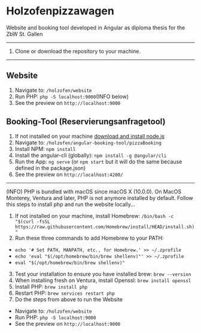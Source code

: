 # Holzofenpizzawagen
Website and booking tool developed in Angular as diploma thesis for the ZbW St. Gallen

___
1. Clone or download the repository to your machine.
___

## Website
1. Navigate to: `/holzofen/website`
2. Run PHP: `php -S localhost:9000`(INFO below)
3. See the preview on `http://localhost:9000`

## Booking-Tool (Reservierungsanfragetool)
1. If not installed on your machine [download and install node.js](https://nodejs.org/de/download/ "external Link to the node website")
1. Navigate to: `/holzofen/angular-booking-tool/pizzaBooking`
1. Install NPM: `npm install`
1. Install the angular-cli (globally): `npm install -g @angular/cli`
1. Run the App: `ng serve` (or `npm start` but it will do the same because defined in the package.json)
1. See the preview on `http://localhost:4200/`

___
(INFO) PHP is bundled with macOS since macOS X (10.0.0). On MacOS Monterey, Ventura and later, PHP is not anymore installed by default. Follow this steps to install php and run the website locally…
1. If not installed on your machine, install Homebrew: `/bin/bash -c "$(curl -fsSL https://raw.githubusercontent.com/Homebrew/install/HEAD/install.sh)"`
2. Run these three commands to add Homebrew to your PATH:
  * `echo '# Set PATH, MANPATH, etc., for Homebrew.' >> ~/.zprofile`
  * `echo 'eval "$(/opt/homebrew/bin/brew shellenv)"' >> ~/.zprofile`
  * `eval "$(/opt/homebrew/bin/brew shellenv)"`
3. Test your installation to ensure you have installed brew: `brew --version`
4. When installing fresh on Ventura, install Openssl: `brew install openssl`
5. Install PHP: `brew install php`
6. Restart PHP: `brew services restart php`
7. Do the steps from above to run the Website
  * Navigate to: `/holzofen/website`
  * Run PHP: `php -S localhost:9000`
  * See the preview on `http://localhost:9000`

    
